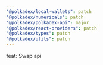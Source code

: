 ```yaml
---
"@polkadex/local-wallets": patch
"@polkadex/numericals": patch
"@polkadex/polkadex-api": major
"@polkadex/react-providers": patch
"@polkadex/types": patch
"@polkadex/utils": patch
---
```


feat: Swap api
